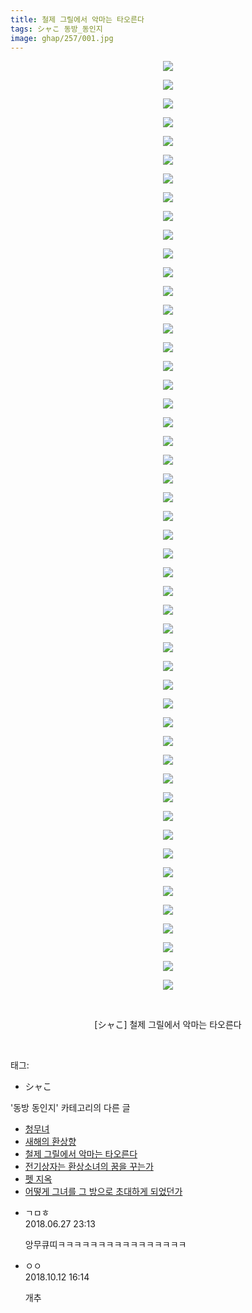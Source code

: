 ```yaml
---
title: 철제 그릴에서 악마는 타오른다
tags: シャこ 동방_동인지
image: ghap/257/001.jpg
---
```

<div class="article">
<p style="text-align: center; clear: none; float: none;"><img src="{{ site.nasurl }}/ghap/257/001.jpg"/></p>
<p style="text-align: center; clear: none; float: none;"><img src="{{ site.nasurl }}/ghap/257/002.jpg"/></p>
<p style="text-align: center; clear: none; float: none;"><img src="{{ site.nasurl }}/ghap/257/003.jpg"/></p>
<p style="text-align: center; clear: none; float: none;"><img src="{{ site.nasurl }}/ghap/257/004.jpg"/></p>
<p style="text-align: center; clear: none; float: none;"><img src="{{ site.nasurl }}/ghap/257/005.jpg"/></p>
<p style="text-align: center; clear: none; float: none;"><img src="{{ site.nasurl }}/ghap/257/006.jpg"/></p>
<p style="text-align: center; clear: none; float: none;"><img src="{{ site.nasurl }}/ghap/257/007.jpg"/></p>
<p style="text-align: center; clear: none; float: none;"><img src="{{ site.nasurl }}/ghap/257/008.jpg"/></p>
<p style="text-align: center; clear: none; float: none;"><img src="{{ site.nasurl }}/ghap/257/009.jpg"/></p>
<p style="text-align: center; clear: none; float: none;"><img src="{{ site.nasurl }}/ghap/257/010.jpg"/></p>
<p style="text-align: center; clear: none; float: none;"><img src="{{ site.nasurl }}/ghap/257/011.jpg"/></p>
<p style="text-align: center; clear: none; float: none;"><img src="{{ site.nasurl }}/ghap/257/012.jpg"/></p>
<p style="text-align: center; clear: none; float: none;"><img src="{{ site.nasurl }}/ghap/257/013.jpg"/></p>
<p style="text-align: center; clear: none; float: none;"><img src="{{ site.nasurl }}/ghap/257/014.jpg"/></p>
<p style="text-align: center; clear: none; float: none;"><img src="{{ site.nasurl }}/ghap/257/015.jpg"/></p>
<p style="text-align: center; clear: none; float: none;"><img src="{{ site.nasurl }}/ghap/257/016.jpg"/></p>
<p style="text-align: center; clear: none; float: none;"><img src="{{ site.nasurl }}/ghap/257/017.jpg"/></p>
<p style="text-align: center; clear: none; float: none;"><img src="{{ site.nasurl }}/ghap/257/018.jpg"/></p>
<p style="text-align: center; clear: none; float: none;"><img src="{{ site.nasurl }}/ghap/257/019.jpg"/></p>
<p style="text-align: center; clear: none; float: none;"><img src="{{ site.nasurl }}/ghap/257/020.jpg"/></p>
<p style="text-align: center; clear: none; float: none;"><img src="{{ site.nasurl }}/ghap/257/021.jpg"/></p>
<p style="text-align: center; clear: none; float: none;"><img src="{{ site.nasurl }}/ghap/257/022.jpg"/></p>
<p style="text-align: center; clear: none; float: none;"><img src="{{ site.nasurl }}/ghap/257/023.jpg"/></p>
<p style="text-align: center; clear: none; float: none;"><img src="{{ site.nasurl }}/ghap/257/024.jpg"/></p>
<p style="text-align: center; clear: none; float: none;"><img src="{{ site.nasurl }}/ghap/257/025.jpg"/></p>
<p style="text-align: center; clear: none; float: none;"><img src="{{ site.nasurl }}/ghap/257/026.jpg"/></p>
<p style="text-align: center; clear: none; float: none;"><img src="{{ site.nasurl }}/ghap/257/027.jpg"/></p>
<p style="text-align: center; clear: none; float: none;"><img src="{{ site.nasurl }}/ghap/257/028.jpg"/></p>
<p style="text-align: center; clear: none; float: none;"><img src="{{ site.nasurl }}/ghap/257/029.jpg"/></p>
<p style="text-align: center; clear: none; float: none;"><img src="{{ site.nasurl }}/ghap/257/030.jpg"/></p>
<p style="text-align: center; clear: none; float: none;"><img src="{{ site.nasurl }}/ghap/257/031.jpg"/></p>
<p style="text-align: center; clear: none; float: none;"><img src="{{ site.nasurl }}/ghap/257/032.jpg"/></p>
<p style="text-align: center; clear: none; float: none;"><img src="{{ site.nasurl }}/ghap/257/033.jpg"/></p>
<p style="text-align: center; clear: none; float: none;"><img src="{{ site.nasurl }}/ghap/257/034.jpg"/></p>
<p style="text-align: center; clear: none; float: none;"><img src="{{ site.nasurl }}/ghap/257/035.jpg"/></p>
<p style="text-align: center; clear: none; float: none;"><img src="{{ site.nasurl }}/ghap/257/036.jpg"/></p>
<p style="text-align: center; clear: none; float: none;"><img src="{{ site.nasurl }}/ghap/257/037.jpg"/></p>
<p style="text-align: center; clear: none; float: none;"><img src="{{ site.nasurl }}/ghap/257/038.jpg"/></p>
<p style="text-align: center; clear: none; float: none;"><img src="{{ site.nasurl }}/ghap/257/039.jpg"/></p>
<p style="text-align: center; clear: none; float: none;"><img src="{{ site.nasurl }}/ghap/257/040.jpg"/></p>
<p style="text-align: center; clear: none; float: none;"><img src="{{ site.nasurl }}/ghap/257/041.jpg"/></p>
<p style="text-align: center; clear: none; float: none;"><img src="{{ site.nasurl }}/ghap/257/042.jpg"/></p>
<p style="text-align: center; clear: none; float: none;"><img src="{{ site.nasurl }}/ghap/257/043.jpg"/></p>
<p style="text-align: center; clear: none; float: none;"><img src="{{ site.nasurl }}/ghap/257/044.jpg"/></p>
<p style="text-align: center; clear: none; float: none;"><img src="{{ site.nasurl }}/ghap/257/045.jpg"/></p>
<p style="text-align: center; clear: none; float: none;"><img src="{{ site.nasurl }}/ghap/257/046.jpg"/></p>
<p style="text-align: center; clear: none; float: none;"><img src="{{ site.nasurl }}/ghap/257/047.jpg"/></p>
<p style="text-align: center; clear: none; float: none;"><img src="{{ site.nasurl }}/ghap/257/048.jpg"/></p>
<p style="text-align: center; clear: none; float: none;"><img src="{{ site.nasurl }}/ghap/257/049.jpg"/></p>
<p style="text-align: center; clear: none; float: none;"><img src="{{ site.nasurl }}/ghap/257/050.jpg"/></p>
<p style="text-align: center; clear: none; float: none;"><br/></p>
<p style="text-align: center; clear: none; float: none;">[シャこ] 철제 그릴에서 악마는 타오른다</p>
<p><br/></p>
</div><div class="tagTrail">
<p>태그: </p>
<ul>
<li>シャこ</li>
</ul>
</div><div class="another">
<p>'동방 동인지' 카테고리의 다른 글</p>
<ul>
<li><a href="/2016-06-19-ghap_259">청무녀</a></li>
<li><a href="/2016-06-19-ghap_258">새해의 환상향</a></li>
<li><a href="/2016-06-19-ghap_257">철제 그릴에서 악마는 타오른다</a></li>
<li><a href="/2016-06-19-ghap_256">전기상자는 환상소녀의 꿈을 꾸는가</a></li>
<li><a href="/2016-06-19-ghap_255">펫 지옥</a></li>
<li><a href="/2016-06-19-ghap_254">어떻게 그녀를 그 방으로 초대하게 되었던가</a></li>
</ul>
</div><div class="cb_module cb_fluid">
<div class="cb_wrt cb_profile">
<div class="comment">
<ul>
<li class="cb_thumb_off" id="comment15277676">
<div class="cb_comment_area">
<div class="cb_info_area">
<div class="cb_section">
<span class="cb_nick_name">ㄱㅁㅎ</span>
</div>
<div class="cb_section">
<span class="cb_date">2018.06.27 23:13 </span>
</div>
</div>
<div class="cb_dsc_comment">
<p class="cb_dsc">
											앙무큐띠ㅋㅋㅋㅋㅋㅋㅋㅋㅋㅋㅋㅋㅋㅋㅋㅋ
										</p>
</div>
</div></li>
<li class="cb_thumb_off" id="comment15353259">
<div class="cb_comment_area">
<div class="cb_info_area">
<div class="cb_section">
<span class="cb_nick_name">ㅇㅇ</span>
</div>
<div class="cb_section">
<span class="cb_date">2018.10.12 16:14 </span>
</div>
</div>
<div class="cb_dsc_comment">
<p class="cb_dsc">
											개추
										</p>
</div>
</div></li>
</ul>
</div>
</div><!-- commentList close -->
</div>